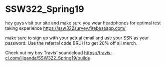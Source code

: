 # SSW322_Spring19

hey guys visit our site and make sure you wear headphones for optimal test taking experience 
https://ssw322survey.firebaseapp.com/

make sure to sign up with your actual email and use your SSN as your password. Use the referral code
BRUH 
to get 20% off all merch.

Check out my boy Travis' soundcloud 
https://travis-ci.com/jjjpanda/SSW322_Spring19/builds
